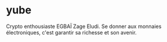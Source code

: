 # yube
Crypto enthousiaste EGBAÏ Zage Eludi. Se donner aux monnaies électroniques, c'est garantir sa richesse et son avenir.
